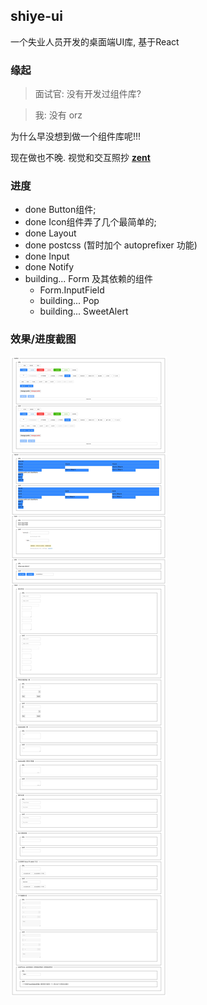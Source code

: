 ## shiye-ui

一个失业人员开发的桌面端UI库, 基于React

### 缘起

> 面试官: 没有开发过组件库?

> 我: 没有 orz

为什么早没想到做一个组件库呢!!!

现在做也不晚. 视觉和交互照抄 [**zent**](https://youzan.github.io/zent/)

### 进度
- done Button组件;
- done Icon组件弄了几个最简单的;
- done Layout
- done postcss (暂时加个 autoprefixer 功能)
- done Input
- done Notify
- building... Form 及其依赖的组件
  - Form.InputField
  - building... Pop
  - building... SweetAlert

### 效果/进度截图

![总进度图](./images/total-progress.min.jpg)
